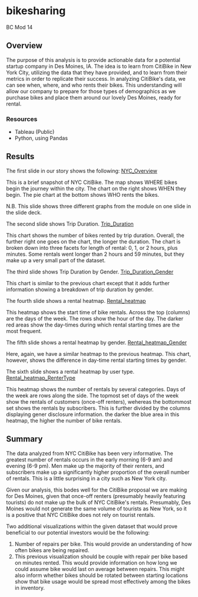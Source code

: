 # bikesharing
BC Mod 14

## Overview
The purpose of this analysis is to provide actionable data for a potential
startup company in Des Moines, IA. The idea is to learn from CitiBike in New
York City, utilizing the data that they have provided, and to learn from their
metrics in order to replicate their success. In analyzing CitiBike's data, we
can see when, where, and who rents their bikes. This understanding will allow
our company to prepare for those types of demographics as we purchase bikes and
place them around our lovely Des Moines, ready for rental.

### Resources
* Tableau (Public)
* Python, using Pandas

## Results
The first slide in our story shows the following:
[NYC_Overview](images/NYC_Overview.png)

This is a brief snapshot of NYC CitiBike. The map shows WHERE bikes begin the
journey within the city. The chart on the right shows WHEN they begin. The pie
chart at the bottom shows WHO rents the bikes.

N.B. This slide shows three different graphs from the module on one slide in the
slide deck.

The second slide shows Trip Duration.
[Trip_Duration](images/Trip_Duration.png)

This chart shows the number of bikes rented by trip duration. Overall, the
further right one goes on the chart, the longer the duration. The chart is
broken down into three facets for length of rental: 0, 1, or 2 hours, plus
minutes. Some rentals went longer than 2 hours and 59 minutes, but they make up
a very small part of the dataset.

The third slide shows Trip Duration by Gender.
[Trip_Duration_Gender](images/Trip_Duration_Gender.png)

This chart is similar to the previous chart except that it adds further
information showing a breakdown of trip duration by gender.

The fourth slide shows a rental heatmap.
[Rental_heatmap](images/Rental_heatmap.png)

This heatmap shows the start time of bike rentals. Across the top (columns) are
the days of the week. The rows show the hour of the day. The darker red areas
show the day-times during which rental starting times are the most frequent.

The fifth slide shows a rental heatmap by gender.
[Rental_heatmap_Gender](images/Rental_heatmap_Gender.png)

Here, again, we have a similar heatmap to the previous heatmap. This chart,
however, shows the difference in day-time rental starting times by gender.

The sixth slide shows a rental heatmap by user type.
[Rental_heatmap_RenterType](images/Rental_heatmap_RenterType.png)

This heatmap shows the number of rentals by several categories. Days of the week
are rows along the side. The topmost set of days of the week show the rentals of
customers (once-off renters), wehereas the bottommost set shows the rentals by
subscribers. This is further divided by the columns displaying gener disclosure
information. the darker the blue area in this heatmap, the higher the number of
bike rentals.

## Summary
The data analyzed from NYC CitiBike has been very informative. The greatest
number of rentals occurs in the early morning (6-9 am) and evening (6-9 pm). Men
make up the majority of their renters, and subscribers make up a significantly
higher proportion of the overall number of rentals. This is a little surprising
in a city such as New York city.

Given our analysis, this bodes well for the CitiBike proposal we are making for
Des Moines, given that once-off renters (presumably heavily featuring tourists)
do not make up the bulk of NYC CitiBike's rentals. Presumably, Des Moines would
not generate the same volume of tourists as New York, so it is a positive
that NYC CitiBike does not rely on tourist rentals.

Two additional visualizations within the given dataset that would prove
beneficial to our potential investors would be the following:

1. Number of repairs per bike. This would provide an understanding of how often
bikes are being repaired.
2. This previous visualization should be couple with repair per bike based on
minutes rented. This would provide information on how long we could assume bike
would last on average between repairs. This might also inform whether bikes
should be rotated between starting locations show that bike usage would be
spread most effectively among the bikes in inventory.
